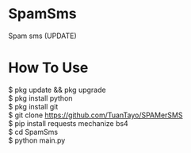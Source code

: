 # SpamSms
Spam sms (UPDATE)

# How To Use
$ pkg update && pkg upgrade<br>
$ pkg install python<br>
$ pkg install git<br>
$ git clone https://github.com/TuanTayo/SPAMerSMS<br>
$ pip install requests mechanize bs4<br>
$ cd SpamSms<br>
$ python main.py
